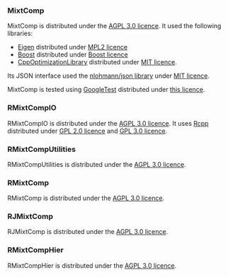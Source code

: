 ### MixtComp

MixtComp is distributed under the [AGPL 3.0 licence](https://www.gnu.org/licenses/agpl-3.0.en.html). It used the following libraries:

- [Eigen](http://eigen.tuxfamily.org) distributed under [MPL2 licence](https://www.mozilla.org/en-US/MPL/2.0/)
- [Boost](https://www.boost.org/) distributed under [Boost licence](https://www.boost.org/users/license.html)
- [CppOptimizationLibrary](https://github.com/PatWie/CppNumericalSolvers) distributed under [MIT licence](https://github.com/PatWie/CppNumericalSolvers/blob/master/LICENSE).

Its JSON interface used the [nlohmann/json library](https://github.com/nlohmann/json) under [MIT licence](https://github.com/nlohmann/json#license).

MixtComp is tested using [GoogleTest](https://github.com/google/googletest/) distributed under [this licence](https://github.com/google/googletest/blob/master/googletest/LICENSE).

### RMixtCompIO

RMixtCompIO is distributed under the [AGPL 3.0 licence](https://www.gnu.org/licenses/agpl-3.0.en.html). It uses [Rcpp](http://www.rcpp.org/) distributed under [GPL 2.0 licence](https://www.gnu.org/licenses/old-licenses/gpl-2.0.en.html) and [GPL 3.0 licence](https://www.gnu.org/licenses/gpl-3.0.en.html).

### RMixtCompUtilities

RMixtCompUtilities is distributed under the [AGPL 3.0 licence](https://www.gnu.org/licenses/agpl-3.0.en.html).

### RMixtComp

RMixtComp is distributed under the [AGPL 3.0 licence](https://www.gnu.org/licenses/agpl-3.0.en.html).

### RJMixtComp

RJMixtComp is distributed under the [AGPL 3.0 licence](https://www.gnu.org/licenses/agpl-3.0.en.html).

### RMixtCompHier

RMixtCompHier is distributed under the [AGPL 3.0 licence](https://www.gnu.org/licenses/agpl-3.0.en.html).

